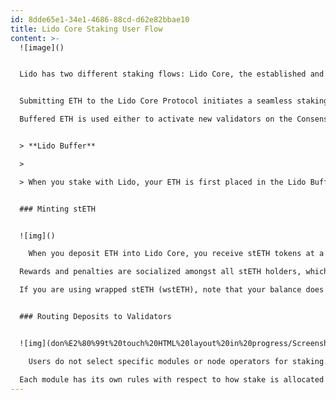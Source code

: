 ```yaml
---
id: 8dde65e1-34e1-4686-88cd-d62e82bbae10
title: Lido Core Staking User Flow
content: >-
  ![image]()


  Lido has two different staking flows: Lido Core, the established and widely recognized staking flow, and stVaults, a cutting-edge staking primitive introduced in Lido V3.


  Submitting ETH to the Lido Core Protocol initiates a seamless staking process. Deposited ETH is gathered in the **Lido Buffer**, and in return, you immediately receive stETH tokens.

  Buffered ETH is used either to activate new validators on the Consensus Layer, depending on staking demand, or to fulfill stETH-to-ETH withdrawal requests, ensuring efficient liquidity management.


  > **Lido Buffer**  

  >

  > When you stake with Lido, your ETH is first placed in the Lido Buffer, the ETH balance of the Lido stETH token contract. The buffer gathers deposits until there’s enough ETH to activate new validators in 32 ETH increments, and then deposits this ETH to the Beacon Chain, taking into account gas costs and staking efficiency. This process is secured and effected by the Deposit Security Module. The buffer also enhances liquidity for stETH redemptions. If users want to exit their stETH positions, the buffer prioritizes fulfilling these requests, minimizing the need to exit validators and avoiding delays associated with validator withdrawal periods. 


  ### Minting stETH


  ![img]()

    When you deposit ETH into Lido Core, you receive stETH tokens at a 1:1 ratio. These tokens represent your share of the staked ETH, including rewards earned and penalties incurred. As an ERC-20 token, stETH is fully transferable and can be used across DeFi, maintaining liquidity while your assets remain staked.

  Rewards and penalties are socialized amongst all stETH holders, which means that all stETH is fungible. From the moment stETH is minted, you start accruing rewards and are exposed to potential penalties. You can track your rewards by entering your wallet address [here](https://stake.lido.fi/rewards).

  If you are using wrapped stETH (wstETH), note that your balance does not change with each rebase. Instead, the value of wstETH increases over time to reflect accrued rewards


  ### Routing Deposits to Validators


  ![img](don%E2%80%99t%20touch%20HTML%20layout%20in%20progress/Screenshot_2025-06-02_at_10.29.00_AM.png)

    Users do not select specific modules or node operators for staking. Once the Lido Buffer accumulates enough ETH, the Staking Router automatically allocates it to validators. The router distributes ETH across the connected staking modules — Curated Registry Module, Community Staking Module (CSM), and Simple Distributed Validator Technology (SimpleDVT) — following the programmatic allocation rules defined within the Lido smart contracts.

  Each module has its own rules with respect to how stake is allocated to depositable validators, for more information, check out the detailed explanations in the Node Operator Portal for each module: [Curated Module](https://operatorportal.lido.fi/modules/curated-module), [Simple DVT Module](https://operatorportal.lido.fi/modules/simple-dvt-module), [Community Staking Module](https://operatorportal.lido.fi/modules/community-staking-module). Deposited ETH is then locked in Ethereum’s staking deposit contract on the Execution Layer and credited to the corresponding validators on the Consensus Layer, enabling them to secure the network.
---
```

